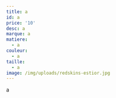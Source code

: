 ```yaml
---
title: a
id: a
price: '10'
desc: a
marque: a
matiere:
  - a
couleur:
  - a
taille:
  - a
image: /img/uploads/redskins-estior.jpg
---
```

a

